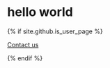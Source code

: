 # hello world

{% if site.github.is_user_page %}
        <p class="view"><a href="{https://millymade.github.io/about/contact-us.html}">Contact us</a></p>
        {% endif %}

